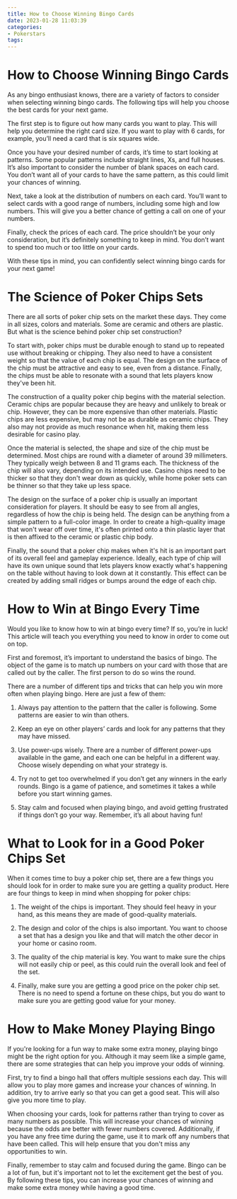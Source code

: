 ```yaml
---
title: How to Choose Winning Bingo Cards 
date: 2023-01-28 11:03:39
categories:
- Pokerstars
tags:
---
```



#  How to Choose Winning Bingo Cards 

As any bingo enthusiast knows, there are a variety of factors to consider when selecting winning bingo cards. The following tips will help you choose the best cards for your next game.

The first step is to figure out how many cards you want to play. This will help you determine the right card size. If you want to play with 6 cards, for example, you’ll need a card that is six squares wide.

Once you have your desired number of cards, it’s time to start looking at patterns. Some popular patterns include straight lines, Xs, and full houses. It’s also important to consider the number of blank spaces on each card. You don’t want all of your cards to have the same pattern, as this could limit your chances of winning.

Next, take a look at the distribution of numbers on each card. You’ll want to select cards with a good range of numbers, including some high and low numbers. This will give you a better chance of getting a call on one of your numbers.

Finally, check the prices of each card. The price shouldn’t be your only consideration, but it’s definitely something to keep in mind. You don’t want to spend too much or too little on your cards.

With these tips in mind, you can confidently select winning bingo cards for your next game!

#  The Science of Poker Chips Sets 

There are all sorts of poker chip sets on the market these days. They come in all sizes, colors and materials. Some are ceramic and others are plastic. But what is the science behind poker chip set construction?

To start with, poker chips must be durable enough to stand up to repeated use without breaking or chipping. They also need to have a consistent weight so that the value of each chip is equal. The design on the surface of the chip must be attractive and easy to see, even from a distance. Finally, the chips must be able to resonate with a sound that lets players know they've been hit.

The construction of a quality poker chip begins with the material selection. Ceramic chips are popular because they are heavy and unlikely to break or chip. However, they can be more expensive than other materials. Plastic chips are less expensive, but may not be as durable as ceramic chips. They also may not provide as much resonance when hit, making them less desirable for casino play.

Once the material is selected, the shape and size of the chip must be determined. Most chips are round with a diameter of around 39 millimeters. They typically weigh between 8 and 11 grams each. The thickness of the chip will also vary, depending on its intended use. Casino chips need to be thicker so that they don't wear down as quickly, while home poker sets can be thinner so that they take up less space.

The design on the surface of a poker chip is usually an important consideration for players. It should be easy to see from all angles, regardless of how the chip is being held. The design can be anything from a simple pattern to a full-color image. In order to create a high-quality image that won't wear off over time, it's often printed onto a thin plastic layer that is then affixed to the ceramic or plastic chip body.

Finally, the sound that a poker chip makes when it's hit is an important part of its overall feel and gameplay experience. Ideally, each type of chip will have its own unique sound that lets players know exactly what's happening on the table without having to look down at it constantly. This effect can be created by adding small ridges or bumps around the edge of each chip.

#  How to Win at Bingo Every Time 

Would you like to know how to win at bingo every time? If so, you’re in luck! This article will teach you everything you need to know in order to come out on top.

First and foremost, it’s important to understand the basics of bingo. The object of the game is to match up numbers on your card with those that are called out by the caller. The first person to do so wins the round.

There are a number of different tips and tricks that can help you win more often when playing bingo. Here are just a few of them:

1. Always pay attention to the pattern that the caller is following. Some patterns are easier to win than others.

2. Keep an eye on other players’ cards and look for any patterns that they may have missed.

3. Use power-ups wisely. There are a number of different power-ups available in the game, and each one can be helpful in a different way. Choose wisely depending on what your strategy is.

4. Try not to get too overwhelmed if you don’t get any winners in the early rounds. Bingo is a game of patience, and sometimes it takes a while before you start winning games.

5. Stay calm and focused when playing bingo, and avoid getting frustrated if things don’t go your way. Remember, it’s all about having fun!

#  What to Look for in a Good Poker Chips Set 

When it comes time to buy a poker chip set, there are a few things you should look for in order to make sure you are getting a quality product. Here are four things to keep in mind when shopping for poker chips:

1. The weight of the chips is important. They should feel heavy in your hand, as this means they are made of good-quality materials.

2. The design and color of the chips is also important. You want to choose a set that has a design you like and that will match the other decor in your home or casino room.

3. The quality of the chip material is key. You want to make sure the chips will not easily chip or peel, as this could ruin the overall look and feel of the set.

4. Finally, make sure you are getting a good price on the poker chip set. There is no need to spend a fortune on these chips, but you do want to make sure you are getting good value for your money.

#  How to Make Money Playing Bingo

If you're looking for a fun way to make some extra money, playing bingo might be the right option for you. Although it may seem like a simple game, there are some strategies that can help you improve your odds of winning.

First, try to find a bingo hall that offers multiple sessions each day. This will allow you to play more games and increase your chances of winning. In addition, try to arrive early so that you can get a good seat. This will also give you more time to play.

When choosing your cards, look for patterns rather than trying to cover as many numbers as possible. This will increase your chances of winning because the odds are better with fewer numbers covered. Additionally, if you have any free time during the game, use it to mark off any numbers that have been called. This will help ensure that you don't miss any opportunities to win.

Finally, remember to stay calm and focused during the game. Bingo can be a lot of fun, but it's important not to let the excitement get the best of you. By following these tips, you can increase your chances of winning and make some extra money while having a good time.